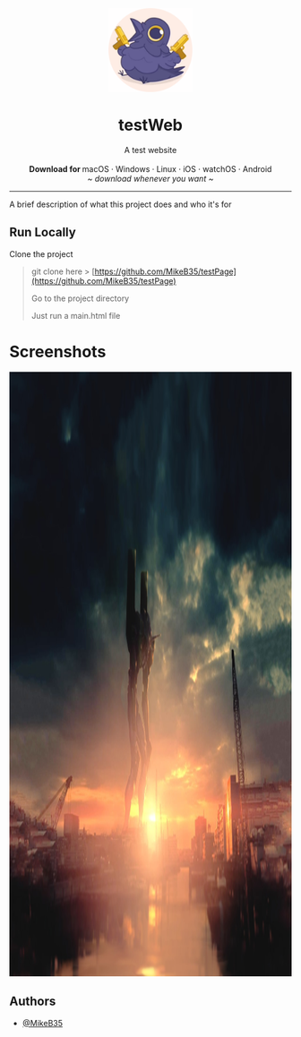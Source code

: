 
<p align="center">
  <a href="#">
    
  </a>
  <p align="center">
   <img width="150" height="150" src="source/images/birdPFP.png" alt="Logo">
  </p>
  <h1 align="center"><b>testWeb</b></h1>
  <p align="center">
  A test website
    <br />
    <br />
    <b>Download for </b>
    macOS
    ·
    Windows
    ·
    Linux
    ·
    iOS
    ·
    watchOS
    ·
    Android
    <br />
    <i>~ download whenever you want ~</i>
  </p>
</p>

---
A brief description of what this project does and who it's for


## Run Locally

Clone the project

>   git clone here > [https://github.com/MikeB35/testPage](https://github.com/MikeB35/testPage)
>   
>   Go to the project directory
>   
>   Just run a main.html file

# Screenshots

<img width="1920" height="1080" src="screenshots/screenshot1.jpg" alt="screenshot">

## Authors

- [@MikeB35](https://www.github.com/MikeB35)


#
